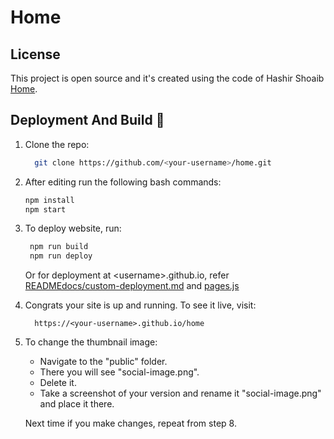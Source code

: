 # Home

## License

This project is open source and it's created using the code of Hashir Shoaib [Home](https://github.com/hashirshoaeb/home).

## Deployment And Build 🔧


1. Clone the repo:

   ```bash
     git clone https://github.com/<your-username>/home.git
   ```
2. After editing run the following bash commands:

   ```bash
   npm install
   npm start
   ```

3. To deploy website, run:

   ```bash
    npm run build
    npm run deploy
   ```

   Or for deployment at \<username>.github.io, refer [READMEdocs/custom-deployment.md](./READMEdocs/custom-deployment.md) and [pages.js](./pages.js)

4. Congrats your site is up and running. To see it live, visit:

   ```https
     https://<your-username>.github.io/home
   ```

5. To change the thumbnail image:

    - Navigate to the "public" folder.  
    - There you will see "social-image.png".  
    - Delete it.   
    - Take a screenshot of your version and rename it "social-image.png" and place it there.  
    
   Next time if you make changes, repeat from step 8.

